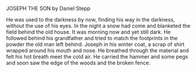 JOSEPH THE SON by Daniel Stepp

He was used to the darkness by now, finding his way in the darkness, without the use of his eyes. In the night a snow had come and blanketed the field behind the old house. It was morning now and yet still dark. He followed behind his grandfather and tried to match the footprints in the powder the old man left behind. Joseph in his winter coat, a scrap of shirt wrapped around his mouth and nose. He breathed through the material and felt his hot breath meet the cold air. He carried the hammer and some pegs and soon saw the edge of the woods and the broken fence.